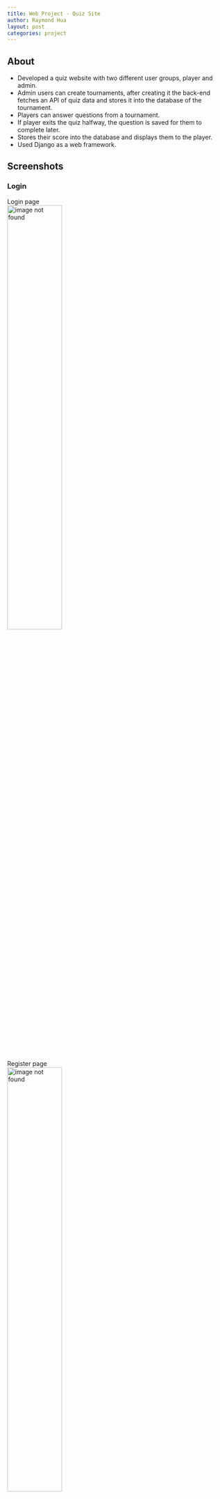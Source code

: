 ```yaml
---
title: Web Project - Quiz Site
author: Raymond Hua
layout: post
categories: project
---
```

## About
* Developed a quiz website with two different user groups, player and admin.
* Admin users can create tournaments, after creating it the back-end fetches an API of quiz data and stores it into the database of the tournament.
* Players can answer questions from a tournament.
* If player exits the quiz halfway, the question is saved for them to complete later.
* Stores their score into the database and displays them to the player.
* Used Django as a web framework.

## Screenshots

### Login
Login page<br>
<img src="{{ site.baseurl }}/assets/images/quiz/login/login.png" alt="image not found" width="50%">

Register page<br>
<img src="{{ site.baseurl }}/assets/images/quiz/login/register.png" alt="image not found" width="50%">

### Admin
Home page - past, present and future tournaments<br>
<img src="{{ site.baseurl }}/assets/images/quiz/admin/home.png" alt="image not found" width="50%">

Create tournament page<br>
Creates the tournament and fetches the API and stores the questions into the database<br>
<img src="{{ site.baseurl }}/assets/images/quiz/admin/create_tournament.png" alt="image not found" width="50%">

Tournament questions and answers<br>
<img src="{{ site.baseurl }}/assets/images/quiz/admin/tournament_answers.png" alt="image not found" width="50%">

Player profile<br>
Details about a player<br>
<img src="{{ site.baseurl }}/assets/images/quiz/admin/player_profile.png" alt="image not found" width="50%">

All players<br>
<img src="{{ site.baseurl }}/assets/images/quiz/admin/manage_users.png" alt="image not found" width="50%">

All scores for all tournaments<br>
<img src="{{ site.baseurl }}/assets/images/quiz/admin/all_players.png" alt="image not found" width="50%">

### Player
Home page - saved tournaments<br>
<img src="{{ site.baseurl }}/assets/images/quiz/player/home.png" alt="image not found" width="50%">

Question<br>
<img src="{{ site.baseurl }}/assets/images/quiz/player/question.png" alt="image not found" width="50%">

Correct answer<br>
<img src="{{ site.baseurl }}/assets/images/quiz/player/correct_answer.png" alt="image not found" width="50%">

Incorrect answer<br>
<img src="{{ site.baseurl }}/assets/images/quiz/player/wrong_answer.png" alt="image not found" width="50%">

End of the tournament<br>
<img src="{{ site.baseurl }}/assets/images/quiz/player/end_game.png" alt="image not found" width="50%">

Score history<br>
<img src="{{ site.baseurl }}/assets/images/quiz/player/score_history.png" alt="image not found" width="50%">

## Repository
If you want to see how the the site works, please send me your Github username so I can add you as a guest.

## Access 
[rayhua.pythonanywhere.com](https://rayhua.pythonanywhere.com)

## Resources
[Open Trivia Database - Where the API is fetched](https://opentdb.com/)<br>
[API of questions and answers](https://opentdb.com/api.php?amount=10)